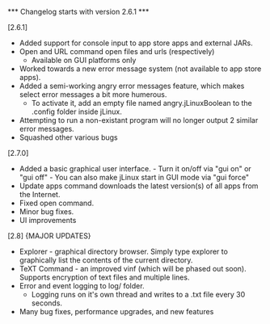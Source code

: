 *** Changelog starts with version 2.6.1 ***

[2.6.1] 
- Added support for console input to app store apps and external JARs.
- Open and URL command open files and urls (respectively)
    - Available on GUI platforms only
- Worked towards a new error message system (not available to app store apps).
- Added a semi-working angry error messages feature, which makes select error messages a bit more humerous.
    - To activate it, add an empty file named angry.jLinuxBoolean to the .config folder inside jLinux.
- Attempting to run a non-existant program will no longer output 2 similar error messages.
- Squashed other various bugs

[2.7.0]
- Added a basic graphical user interface.
        - Turn it on/off via "gui on" or "gui off"
        - You can also make jLinux start in GUI mode via "gui force"
- Update apps command downloads the latest version(s) of all apps from the Internet.
- Fixed open command.
- Minor bug fixes.
- UI improvements

[2.8] {MAJOR UPDATES}
- Explorer - graphical directory browser. Simply type explorer to graphically list the contents of the current directory.
- TeXT Command - an improved vinf (which will be phased out soon). Supports encryption of text files and multiple lines.
- Error and event logging to log/ folder.
    - Logging runs on it's own thread and writes to a .txt file every 30 seconds.
- Many bug fixes, performance upgrades, and new features
